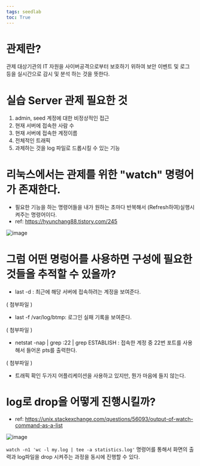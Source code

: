 ```yaml
---
tags: seedlab
toc: True
---
```


# 관제란?
관제 대상기관의 IT 자원을 사이버공격으로부터 보호하기 위하여 보안 이벤트 및 로그 등을 실시간으로 감시 및 분석 하는 것을 뜻한다.

# 실습 Server 관제 필요한 것
1. admin, seed 계정에 대한 비정상적인 접근
2. 현재 서버에 접속한 사람 수
3. 현재 서버에 접속한 계정이름
4. 전체적인 트래픽
5. 과제하는 것을 log 파일로 드롭시킬 수 있는 기능

# 리눅스에서는 관제를 위한 "watch" 명령어가 존재한다.
* 필요한 기능을 하는 명령어들을 내가 원하는 초마다 반복해서 (Refresh하여)실행시켜주는 명령어이다. 
* ref: <https://hyunchang88.tistory.com/245>

![image](https://user-images.githubusercontent.com/67637935/148711976-88ccf03c-be8f-4b5c-99ab-06bcba21994b.png)

# 그럼 어떤 명렁어를 사용하면 구성에 필요한 것들을 추적할 수 있을까?
* last -d : 최근에 해당 서버에 접속하려는 계정을 보여준다. 

( 첨부파일 )

* last -f /var/log/btmp: 로그인 실패 기록을 보여준다.

( 첨부파일 )

* netstat -nap | grep :22 | grep ESTABLISH : 접속한 계정 중 22번 포트를 사용해서 들어온 pts를 출력한다.

( 첨부파일 ) 

* 트래픽 확인
두가지 어플리케이션을 사용하고 있지만, 뭔가 마음에 들지 않는다.

# log로 drop을 어떻게 진행시킬까?
* ref: <https://unix.stackexchange.com/questions/56093/output-of-watch-command-as-a-list>

![image](https://user-images.githubusercontent.com/67637935/148712220-09a3262e-b0f9-42e0-b592-af8483b7fa52.png)

```watch -n1 'wc -l my.log | tee -a statistics.log'``` 명령어를 통해서 화면의 출력과 log파일을 drop 시켜주는 과정을 동시에 진행할 수 있다.
